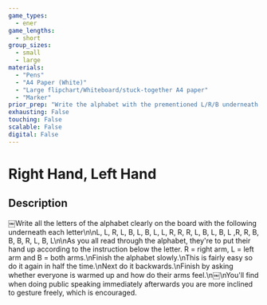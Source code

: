 ```yaml
---
game_types:
  - ener
game_lengths:
  - short
group_sizes:
  - small
  - large
materials:
  - "Pens"
  - "A4 Paper (White)"
  - "Large flipchart/Whiteboard/stuck-together A4 paper"
  - "Marker"
prior_prep: "Write the alphabet with the prementioned L/R/B underneath each letter (nice and big so everyone can see)"
exhausting: False
touching: False
scalable: False
digital: False
---
```

# Right Hand, Left Hand

## Description
￼Write all the letters of the alphabet clearly on the board with the following underneath each letter\n\nL, L, R, L, B, L, B, L, L, R, R, R, L, B, L, B, L ,R, R, B, B, B, R, L, B, L\n\nAs you all read through the alphabet, they're to put their hand up according to the instruction below the letter. R = right arm, L = left arm and B = both arms.\nFinish the alphabet slowly.\nThis is fairly easy so do it again in half the time.\nNext do it backwards.\nFinish by asking whether everyone is warmed up and how do their arms feel.\n￼\nYou'll find when doing public speaking immediately afterwards you are more inclined to gesture freely, which is encouraged.
